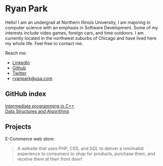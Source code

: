 
# Ryan Park
Hello! I am an undergrad at Northern Illinois University, I am
majoring in  computer science with an emphasis in Software
Development. Some of my  interests include video games, foreign cars,
and time outdoors. I am  currently located in the northwest suburbs of
Chicago and have lived  here my whole life. Feel free to contact me.

Reach me:
 - [LinkedIn](https://www.linkedin.com/in/ryanipark/)
 - [Github](github.com/ryanipark)
 - [Twitter](twitter.com/ryanipark)
 - ryanpark@usa.com

## GitHub index

[Intermediate programming in C++](https://github.com/ryanipark/intermediateCPP)  
[Data Structures and Algorithms](https://github.com/ryanipark/Data-Structures-Algorithms)


## Projects
E-Commerce web store:

>A  website that uses PHP, CSS, and SQL to deliver a minimalist experience to consumers to shop for products, purchase them, and receive them at their front door!
